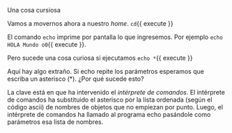 Una cosa cursiosa

Vamos a movernos ahora a nuestro *home*. `cd`{{ execute }}

El comando `echo` imprime por pantalla lo que ingresemos. Por ejemplo `echo HOLA Mundo o0`{{ execute }}.

Pero sucede una cosa curiosa si ejecutamos `echo *`{{ execute }}

Aquı́ hay algo extraño. Si echo repite los parámetros esperamos que escriba un asterisco (\*). ¿Por qué sucede esto?

La clave está en que ha intervenido el *intérprete de comandos*. El intérprete de comandos ha substituido el asterisco por la lista ordenada (según el código ascii) de nombres de objetos que no empiezan por punto. Luego, el intérprete de comandos ha llamado al programa echo pasándole como parámetros esa lista de nombres.
